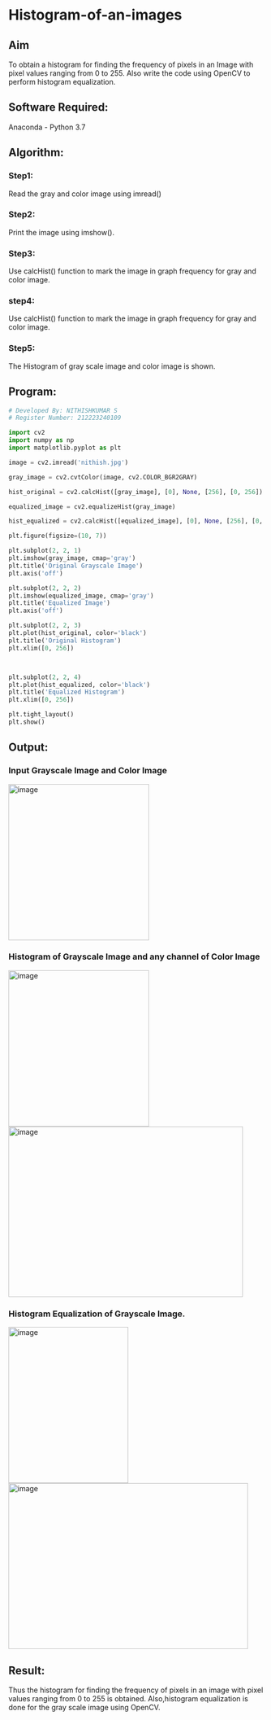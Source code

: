 # Histogram-of-an-images
## Aim
To obtain a histogram for finding the frequency of pixels in an Image with pixel values ranging from 0 to 255. Also write the code using OpenCV to perform histogram equalization.

## Software Required:
Anaconda - Python 3.7

## Algorithm:
### Step1:
Read the gray and color image using imread()

### Step2:
Print the image using imshow().



### Step3:
Use calcHist() function to mark the image in graph frequency for gray and color image.

### step4:
Use calcHist() function to mark the image in graph frequency for gray and color image.

### Step5:
The Histogram of gray scale image and color image is shown.


## Program:
```python
# Developed By: NITHISHKUMAR S
# Register Number: 212223240109

import cv2
import numpy as np
import matplotlib.pyplot as plt

image = cv2.imread('nithish.jpg')

gray_image = cv2.cvtColor(image, cv2.COLOR_BGR2GRAY)

hist_original = cv2.calcHist([gray_image], [0], None, [256], [0, 256])

equalized_image = cv2.equalizeHist(gray_image)

hist_equalized = cv2.calcHist([equalized_image], [0], None, [256], [0, 256])

plt.figure(figsize=(10, 7))

plt.subplot(2, 2, 1)
plt.imshow(gray_image, cmap='gray')
plt.title('Original Grayscale Image')
plt.axis('off')

plt.subplot(2, 2, 2)
plt.imshow(equalized_image, cmap='gray')
plt.title('Equalized Image')
plt.axis('off')

plt.subplot(2, 2, 3)
plt.plot(hist_original, color='black')
plt.title('Original Histogram')
plt.xlim([0, 256])



plt.subplot(2, 2, 4)
plt.plot(hist_equalized, color='black')
plt.title('Equalized Histogram')
plt.xlim([0, 256])

plt.tight_layout()
plt.show()

```
## Output:
### Input Grayscale Image and Color Image
<img width="277" height="307" alt="image" src="https://github.com/user-attachments/assets/14cfac09-5e0d-47f1-9286-c3247d203d29"/>




### Histogram of Grayscale Image and any channel of Color Image
<img width="277" height="307" alt="image" src="https://github.com/user-attachments/assets/7f92ca7e-09d1-44a7-a7c3-6c973862f821" />

<img width="462" height="335" alt="image" src="https://github.com/user-attachments/assets/e6e3916b-b895-4768-905d-fe612b0b85e2" />


### Histogram Equalization of Grayscale Image.
<img width="236" height="307" alt="image" src="https://github.com/user-attachments/assets/bd72e7c7-72e1-48ef-875d-9a19a712b03b" />

<img width="472" height="326" alt="image" src="https://github.com/user-attachments/assets/f48af9f9-7792-483a-9019-fa4d27ec89bf" />






## Result: 
Thus the histogram for finding the frequency of pixels in an image with pixel values ranging from 0 to 255 is obtained. Also,histogram equalization is done for the gray scale image using OpenCV.
